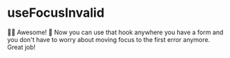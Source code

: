 # useFocusInvalid

👨‍💼 Awesome! 🎉 Now you can use that hook anywhere you have a form and you don't
have to worry about moving focus to the first error anymore. Great job!
